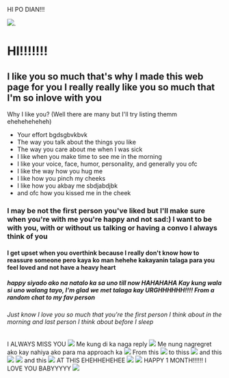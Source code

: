 <html>
<head> 
 HI PO DIAN!!! 
</head>
<body>
<style>
body {https://media0.giphy.com/media/REQjNzjlfR4mVE8WSR/giphy.gif?cid=ecf05e47ejqspum38xe5yr59pctaz78sia79xuksmvbsgc5y&ep=v1_gifs_related&rid=giphy.gif&ct=g')
'');
}
</style>

<IMG SRC="https://media3.giphy.com/media/VwmUKv6Mh91de/giphy.gif?cid=ecf05e47i7e26zao1mbvwzyy4k6g0uzaq1b23vzrqt73la5e&ep=v1_gifs_related&rid=giphy.gif&ct=g">.
<h1> HI!!!!!!!</h1>
<h2> I like you so much that's why I made this web page for you I really really like you so much that 
I'm so inlove with you </h2>
<p>Why I like you? (Well there are many but I'll try listing themm eheheheheheh)</p>
<ul>
<li> Your effort bgdsgbvkbvk</li>
<li> The way you talk about the things you like</li>
<li> The way you care about me when I was sick </li>
<li> I like when you make time to see me in the morning </li>
<li> I like your voice, face, humor, personality, and generally you ofc </li>
<li> I like the way how you hug me </li>
<li> I like how you pinch my cheeks </li>
<li> I like how you akbay me sbdjabdjbk </li>
<li> and ofc how you kissed me in the cheek </li>
</ul>

<h3> I may be not the first person you've liked but I'll make sure when you're with me you're happy 
and not sad:) I want to be with you, with or without us talking or having a convo I always think of you</h3>

<h4> I get upset when you overthink because I really don't know how to reassure someone pero kaya ko man hehehe kakayanin talaga para you feel loved and not have a heavy heart </h4>

<h5> happy siyado ako na natalo ka sa uno till now HAHAHAHA Kay kung wala si uno walang tayo, I'm glad we met talaga kay URGHHHHHH!!!! From a random chat to my fav person </h5>

<h6> Just know I love you so much that you're the first person I think about in the morning and last person I think about before I sleep</h6>
</body>

<h7> I ALWAYS MISS YOU</h7>
<img src="https://i.pinimg.com/originals/8e/ff/a9/8effa9d782a491a69da17e53607ff209.gif">
<h8> Me kung di ka naga reply</h8>
<img src="https://i.pinimg.com/originals/f6/61/4c/f6614c30cee30c7679309fed48cf7c7f.gif">
<h9> Me nung nagregret ako kay nahiya ako para ma approach ka</h9>
<img src="https://i.pinimg.com/originals/42/c3/cd/42c3cd9b8bd288eba0a7182472306cc6.gif">
<h10> From this </h10>
<img src="https://scontent.fdvo1-2.fna.fbcdn.net/v/t1.15752-9/373474440_989831298947099_6197544674718912871_n.jpg?_nc_cat=107&ccb=1-7&_nc_sid=8cd0a2&_nc_ohc=8ylxvib7T_kAX8sAUfk&_nc_ht=scontent.fdvo1-2.fna&oh=03_AdSRB-w1i46GaO8AlU8LTkM1bMdorvbyoBqDNYeuA3RMOw&oe=654F739F">
<h11> to thiss </h11>
<img src= "https://scontent.fdvo1-1.fna.fbcdn.net/v/t1.15752-9/373472317_323143157044102_1354802440875378398_n.jpg?_nc_cat=104&ccb=1-7&_nc_sid=8cd0a2&_nc_ohc=EU4PboOVezsAX_W5k2H&_nc_ht=scontent.fdvo1-1.fna&oh=03_AdSHlkNLYdPaepU_Jpjp18JAzK-CJiqJZNVB_ZFhgWc6Tw&oe=654F77F9">
<h12> and this </h12>
<img src= "https://scontent.fcgy2-2.fna.fbcdn.net/v/t1.15752-9/384560948_1370735897196302_4307493620145685093_n.jpg?_nc_cat=103&ccb=1-7&_nc_sid=8cd0a2&_nc_ohc=NJctqeo9e0gAX8XBV-3&_nc_ht=scontent.fcgy2-2.fna&oh=03_AdR7S2kzzJmfcgGKjYmFWmQQLqkS-WYpzQi99HY7h0TO4Q&oe=654F6843">
<img src="https://scontent.fdvo1-1.fna.fbcdn.net/v/t1.15752-9/386476784_1354778215460546_312507121776170849_n.jpg?_nc_cat=104&ccb=1-7&_nc_sid=8cd0a2&_nc_ohc=micCtZr80LQAX__m-wz&_nc_ht=scontent.fdvo1-1.fna&oh=03_AdRyXL_SVd6NxZs19HukeC3F6Zc6rEkfLZtmXWeR-fDjHA&oe=654F5425">
<h13> and this </h13>
<IMG SRC="https://scontent.fcgy2-1.fna.fbcdn.net/v/t1.15752-9/384553608_134278309771564_5812779330574321503_n.jpg?_nc_cat=106&ccb=1-7&_nc_sid=8cd0a2&_nc_ohc=UNWumJ6MLs4AX_me0uR&_nc_ht=scontent.fcgy2-1.fna&oh=03_AdT8e9Gy9Sw9kCWJfDRREebFM04S4g1bP7xReutfvFVY4g&oe=65500437">
<h14> AT THIS EHEHHEHEHEE </h14>
<IMG SRC="https://scontent.fmnl33-3.fna.fbcdn.net/v/t1.15752-9/387554972_353714907108570_1238946339176066243_n.jpg?_nc_cat=110&ccb=1-7&_nc_sid=8cd0a2&_nc_ohc=ohpEnL9v3_AAX80op4V&_nc_ht=scontent.fmnl33-3.fna&oh=03_AdR8XB9Gecy-cgxLtXm5_e8lfG5C6l93-9V41IOC4KAD0A&oe=654F45C3">
<IMG SRC="https://scontent.fdvo1-1.fna.fbcdn.net/v/t1.15752-9/387339225_1295038027879650_4171824428214963826_n.jpg?_nc_cat=105&ccb=1-7&_nc_sid=8cd0a2&_nc_ohc=gL_RzxacXUkAX9tSs-M&_nc_ht=scontent.fdvo1-1.fna&oh=03_AdSoNpkHoJwJ7lGZ77ijuv496SO_iNlR_D4ielpTN1SalA&oe=654F6266">
<H15> HAPPY 1 MONTH!!!!!!</h15>
<h16>I LOVE YOU BABYYYYY</h16>
<img src="https://media1.giphy.com/media/0rK1icXvmGVOsaYdLI/giphy.gif">
</html>
